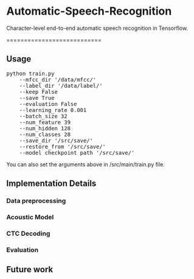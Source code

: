# Automatic-Speech-Recognition
Character-level end-to-end automatic speech recognition in Tensorflow.

===========================
## Usage
<pre>
python train.py
	--mfcc_dir '/data/mfcc/'
	--label_dir '/data/label/'
	--keep False
	--save True
	--evaluation False
	--learning_rate 0.001
	--batch_size 32
	--num_feature 39
	--num_hidden 128
	--num_classes 28
	--save_dir '/src/save/'
	--restore_from '/src/save/'
	--model_checkpoint_path '/src/save/'
</pre>
You can also set the arguments above in /src/main/train.py file.
	

## Implementation Details

### Data preprocessing

### Acoustic Model

### CTC Decoding

### Evaluation

## Future work
